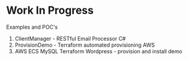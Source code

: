 # Work In Progress
Examples and POC's

1. ClientManager - RESTful Email Processor C#
2. ProvisionDemo - Terraform automated provisioning AWS
3. AWS ECS MySQL Terraform Wordpress - provision and install demo

